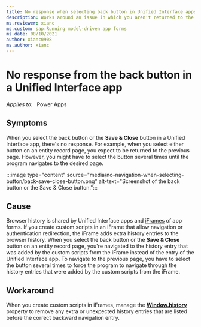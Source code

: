 ```yaml
---
title: No response when selecting back button in Unified Interface apps
description: Works around an issue in which you aren't returned to the previous page when you select the back button in a Unified Interface app.
ms.reviewer: xianc
ms.custom: sap:Running model-driven app forms
ms.date: 08/10/2021
author: xianc0908
ms.author: xianc
---
```

# No response from the back button in a Unified Interface app

_Applies to:_ &nbsp; Power Apps

## Symptoms

When you select the back button or the **Save & Close** button in a Unified Interface app, there's no response. For example, when you select either button on an entity record page, you expect to be returned to the previous page. However, you might have to select the button several times until the program navigates to the desired page.

:::image type="content" source="media/no-navigation-when-selecting-button/back-save-close-button.png" alt-text="Screenshot of the back button or the Save & Close button.":::

## Cause

Browser history is shared by Unified Interface apps and [iFrames](/powerapps/maker/model-driven-apps/iframe-properties-legacy) of app forms. If you create custom scripts in an iFrame that allow navigation or authentication redirection, the iFrame adds extra history entries to the browser history. When you select the back button or the **Save & Close** button on an entity record page, you're navigated to the history entry that was added by the custom scripts from the iFrame instead of the entry of the Unified Interface app. To navigate to the previous page, you have to select the button several times to force the program to navigate through the history entries that were added by the custom scripts from the iFrame.

## Workaround

When you create custom scripts in iFrames, manage the [**Window.history**](https://developer.mozilla.org/docs/Web/API/Window/history) property to remove any extra or unexpected history entries that are listed before the correct backward navigation entry.

